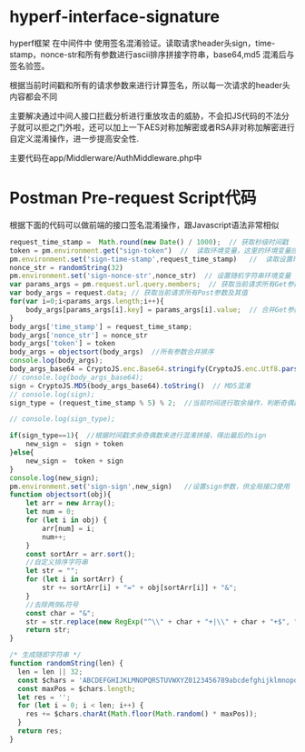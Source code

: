 # hyperf-interface-signature
hyperf框架 在中间件中 使用签名混淆验证。读取请求header头sign，time-stamp，nonce-str和所有参数进行ascii排序拼接字符串，base64,md5 混淆后与签名验签。

根据当前时间戳和所有的请求参数来进行计算签名，所以每一次请求的header头内容都会不同

主要解决通过中间人接口拦截分析进行重放攻击的威胁，不会扣JS代码的不法分子就可以拒之门外啦，还可以加上一下AES对称加解密或者RSA非对称加解密进行自定义混淆操作，进一步提高安全性.



主要代码在app/Middlerware/AuthMiddleware.php中

# Postman Pre-request Script代码 

根据下面的代码可以做前端的接口签名混淆操作，跟Javascript语法非常相似

```javascript
request_time_stamp =  Math.round(new Date() / 1000);  // 获取秒级时间戳
token = pm.environment.get("sign-token")  //  读取环境变量，这里的环境变量应该在登录接口的Tests里面设置
pm.environment.set('sign-time-stamp',request_time_stamp)   //  读取设置环境变量，共所有接口使用
nonce_str = randomString(32)  
pm.environment.set('sign-nonce-str',nonce_str)  // 设置随机字符串环境变量 
var params_args = pm.request.url.query.members;  // 获取当前请求所有Get参数及其值
var body_args = request.data; // 获取当前请求所有Post参数及其值
for(var i=0;i<params_args.length;i++){
    body_args[params_args[i].key] = params_args[i].value;  // 合并Get参数Post参数的键和值
}
body_args['time_stamp'] = request_time_stamp;
body_args['nonce_str'] = nonce_str
body_args['token'] = token
body_args = objectsort(body_args)  //所有参数合并排序
console.log(body_args);
body_args_base64 = CryptoJS.enc.Base64.stringify(CryptoJS.enc.Utf8.parse(body_args)).toUpperCase()  //  base64混淆字母转大写
// console.log(body_args_base64);
sign = CryptoJS.MD5(body_args_base64).toString()  // MD5混淆
// console.log(sign);
sign_type = (request_time_stamp % 5) % 2;  //当前时间进行取余操作，判断奇偶数

// console.log(sign_type);

if(sign_type==1){  //根据时间戳求余奇偶数来进行混淆拼接，得出最后的sign
    new_sign =  sign + token
}else{
    new_sign =  token + sign
}
console.log(new_sign);
pm.environment.set('sign-sign',new_sign)   //设置sign参数，供全局接口使用
function objectsort(obj){
    let arr = new Array();
    let num = 0;
    for (let i in obj) {
        arr[num] = i;
        num++;
    }
    const sortArr = arr.sort();
    //自定义排序字符串
    let str = "";
    for (let i in sortArr) {
        str += sortArr[i] + "=" + obj[sortArr[i]] + "&";
    }
    //去除两侧&符号
    const char = "&";
    str = str.replace(new RegExp("^\\" + char + "+|\\" + char + "+$", "g"), "");
    return str;
}

/* 生成随即字符串 */
function randomString(len) {
  len = len || 32;
  const $chars = 'ABCDEFGHIJKLMNOPQRSTUVWXYZ0123456789abcdefghijklmnopqrstuvwxyz-';
  const maxPos = $chars.length;
  let res = '';
  for (let i = 0; i < len; i++) {
    res += $chars.charAt(Math.floor(Math.random() * maxPos));
  }
  return res;
}


```
